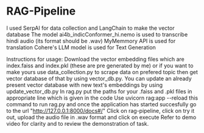 # RAG-Pipeline

I used SerpAI for data collection and LangChain to make the vector database
The model ai4b_indicConformer_hi.nemo is used to transcribe hindi audio (its format should be .wav)
MyMemmory API is used for translation 
Cohere's LLM model is used for Text Generation

Instructions for usage:
Download the vector embedding files which are index.faiss and index.pkl (these are pre generated by me) or 
if you want to make yours use data_collection.py to scrape data on prefered topic then get vector database of that by using vector_db.py. You can update an already present vector database with new text's embeddings by using update_vector_db.py
In rag.py put the paths for your .faiss and .pkl files in appropriate line which is given in the code
Use uvicorn rag:app --reload this command to run rag.py and once the application has started succesfully go to the url "http://127.0.0.1:8000/docs#/"
Click on rag-pipeline, click on try it out, upload the audio file in .wav format and click on execute
Refer to demo video for clarity and to review the demonstration of task.
